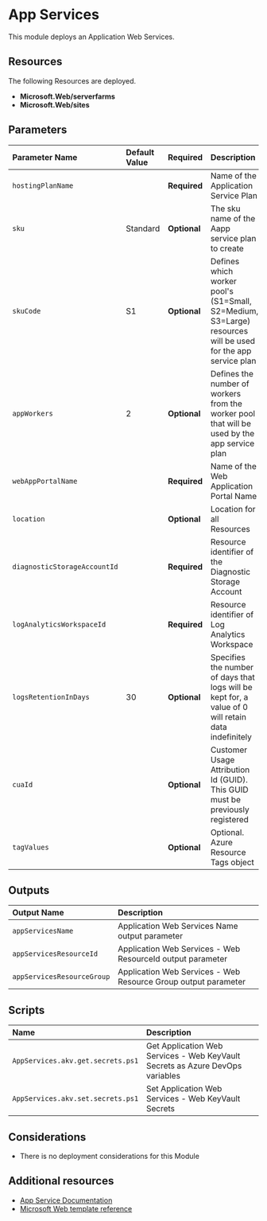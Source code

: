 # App Services

This module deploys an Application Web Services.

## Resources

The following Resources are deployed.

+ **Microsoft.Web/serverfarms**
+ **Microsoft.Web/sites**

## Parameters

| Parameter Name | Default Value | Required | Description |
| :-             | :-            | :-       |:-           |
| `hostingPlanName` || **Required** | Name of the Application Service Plan
| `sku` | Standard | **Optional** | The sku name of the Aapp service plan to create
| `skuCode` | S1 | **Optional** | Defines which worker pool's (S1=Small, S2=Medium, S3=Large) resources will be used for the app service plan
| `appWorkers` | 2 | **Optional** | Defines the number of workers from the worker pool that will be used by the app service plan
| `webAppPortalName` || **Required** |Name of the Web Application Portal Name
| `location` || **Optional** | Location for all Resources
| `diagnosticStorageAccountId` || **Required** | Resource identifier of the Diagnostic Storage Account
| `logAnalyticsWorkspaceId` || **Required** | Resource identifier of Log Analytics Workspace
| `logsRetentionInDays` | 30 |**Optional** | Specifies the number of days that logs will be kept for, a value of 0 will retain data indefinitely
| `cuaId` || **Optional** | Customer Usage Attribution Id (GUID). This GUID must be previously registered
| `tagValues` || **Optional** | Optional. Azure Resource Tags object

## Outputs

| Output Name | Description |
| :-          | :-          |
| `appServicesName` |  Application Web Services Name output parameter
| `appServicesResourceId` | Application Web Services - Web ResourceId output parameter
| `appServicesResourceGroup` | Application Web Services - Web Resource Group output parameter

## Scripts

| Name | Description |
| :-   | :-          |
| `AppServices.akv.get.secrets.ps1` | Get Application Web Services - Web KeyVault Secrets as Azure DevOps variables
| `AppServices.akv.set.secrets.ps1` | Set Application Web Services - Web KeyVault Secrets

## Considerations

+ There is no deployment considerations for this Module

## Additional resources

+ [App Service Documentation](https://docs.microsoft.com/en-us/azure/app-service/)
+ [Microsoft Web template reference](https://docs.microsoft.com/en-us/azure/templates/microsoft.web/allversions)
